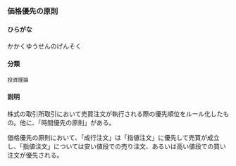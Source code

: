 <div style="display:none;">

## [あ行](securities-terms?id=あ行)
## [か行](securities-terms?id=か行)

</div>

### 価格優先の原則

#### ひらがな

かかくゆうせんのげんそく

#### 分類

`投資理論`

#### 説明

株式の取引所取引において売買注文が執行される際の優先順位をルール化したもの。他に、「時間優先の原則」がある。
価格優先の原則において、「成行注文」は「指値注文」に優先して売買が成立し、「指値注文」については安い値段での売り注文、あるいは高い値段での買い注文が優先される。

<div style="display:none;">

## [さ行](securities-terms?id=さ行)
## [た行](securities-terms?id=た行)
## [な行](securities-terms?id=な行)
## [は行](securities-terms?id=は行)
## [ま行](securities-terms?id=ま行)
## [や行](securities-terms?id=や行)
## [ら行](securities-terms?id=ら行)
## [わ行](securities-terms?id=わ行)
## [英数字・記号](securities-terms?id=英数字・記号)

</div>

